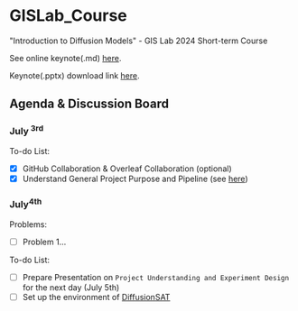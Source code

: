 # GISLab_Course

"Introduction to Diffusion Models" - GIS Lab 2024 Short-term Course

See online keynote(.md) [here](./docs/keynote.md).

Keynote(.pptx) download link [here](https://pan.baidu.com/s/1NAZi_NWV3lNLi1rNXhJxhA?pwd=0702).

## Agenda & Discussion Board

### July<sup> 3rd</sup>

To-do List:

- [x] GitHub Collaboration & Overleaf Collaboration (optional)
- [x] Understand General Project Purpose and Pipeline (see [here](./docs/pipeline.md))

### July<sup>4th</sup>

Problems:

- [ ] Problem 1...

To-do List:

- [ ] Prepare Presentation on `Project Understanding and Experiment Design` for the next day (July 5th) 
- [ ] Set up the environment of  [DiffusionSAT](https://github.com/samar-khanna/DiffusionSat)
